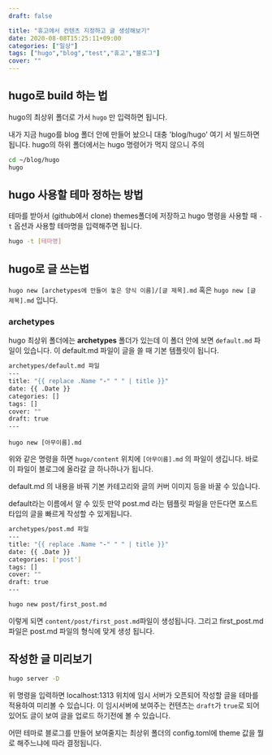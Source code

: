 ```yaml
---
draft: false

title: "휴고에서 컨텐츠 지정하고 글 생성해보기"
date: 2020-08-08T15:25:11+09:00
categories: ["일상"]
tags: ["hugo","blog","test","휴고","블로그"]
cover: ""
---
```


## hugo로 build 하는 법
hugo의 최상위 폴더로 가서 `hugo` 만 입력하면 됩니다.

내가 지금 hugo를 blog 폴더 안에 만들어 놨으니 대충 'blog/hugo' 여기 서 빌드하면 됩니다. hugo의 하위 폴더에서는 hugo 명령어가 먹지 않으니 주의
```bash
cd ~/blog/hugo
hugo
```
## hugo 사용할 테마 정하는 방법
테마를 받아서 (github에서 clone) themes폴더에 저장하고 
hugo 명령을 사용할 때 `-t` 옵션과 사용할 테마명을 입력해주면 됩니다.
```bash
hugo -t [테마명]
```
## hugo로 글 쓰는법
`hugo new [archetypes에 만들어 놓은 양식 이름]/[글 제목].md`
혹은
`hugo new [글 제목].md`
입니다.

### archetypes
hugo 최상위 폴더에는 **archetypes** 폴더가 있는데 이 폴더 안에 보면 `default.md` 파일이 있습니다. 이 default.md 파일이 글을 쓸 때 기본 템플릿이 됩니다. 
```bash
archetypes/default.md 파일
---
title: "{{ replace .Name "-" " " | title }}"
date: {{ .Date }}
categories: []
tags: []
cover: ""
draft: true
---

```

```
hugo new [아무이름].md
```
위와 같은 명령을 하면 `hugo/content` 위치에 `[아무이름].md` 의 파일이 생깁니다. 바로 이 파일이 블로그에 올라갈 글 하나하나가 됩니다.

default.md 의 내용을 바꿔 기본 카테고리와 글의 커버 이미지 등을 바꿀 수 있습니다. 

default라는 이름에서 알 수 있듯 만약 post.md 라는 템플릿 파일을 만든다면 포스트 타입의 글을 빠르게 작성할 수 있게됩니다. 
```bash
archetypes/post.md 파일
---
title: "{{ replace .Name "-" " " | title }}"
date: {{ .Date }}
categories: ['post']
tags: []
cover: ""
draft: true
---
```

```bash
hugo new post/first_post.md
```

이렇게 되면 `content/post/first_post.md`파일이 생성됩니다. 그리고 first_post.md 파일은 post.md 파일의 형식에 맞게 생성 됩니다.

## 작성한 글 미리보기
```bash
hugo server -D
```

위 명령을 입력하면 localhost:1313 위치에 임시 서버가 오픈되어 작성할 글을 테마를 적용하여 미리볼 수 있습니다. 이 임시서버에 보여주는 컨텐츠는 `draft`가 `true`로 되어있어도 글이 보여 글을 업로드 하기전에 볼 수 있습니다.

어떤 테마로 블로그를 만들어 보여줄지는 최상위 폴더의 config.toml에 theme 값을 뭘로 해주느냐에 따라 결정됩니다.